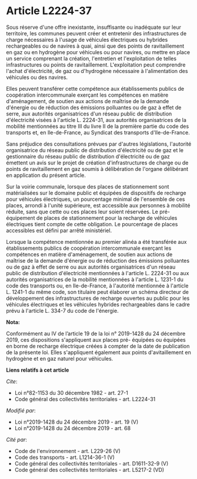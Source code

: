 # Article L2224-37

Sous réserve d'une offre inexistante, insuffisante ou inadéquate sur leur territoire, les communes peuvent créer et
entretenir des infrastructures de charge nécessaires à l'usage de véhicules électriques ou hybrides rechargeables ou de
navires à quai, ainsi que des points de ravitaillement en gaz ou en hydrogène pour véhicules ou pour navires, ou mettre en
place un service comprenant la création, l'entretien et l'exploitation de telles infrastructures ou points de ravitaillement.
L'exploitation peut comprendre l'achat d'électricité, de gaz ou d'hydrogène nécessaire à l'alimentation des véhicules ou des
navires.

Elles peuvent transférer cette compétence aux établissements publics de coopération intercommunale exerçant les compétences
en matière d'aménagement, de soutien aux actions de maîtrise de la demande d'énergie ou de réduction des émissions polluantes
ou de gaz à effet de serre, aux autorités organisatrices d'un réseau public de distribution d'électricité visées à l'article
L. 2224-31, aux autorités organisatrices de la mobilité mentionnées au titre III du livre II de la première partie du code
des transports et, en Ile-de-France, au Syndicat des transports d'Ile-de-France.

Sans préjudice des consultations prévues par d'autres législations, l'autorité organisatrice du réseau public de distribution
d'électricité ou de gaz et le gestionnaire du réseau public de distribution d'électricité ou de gaz émettent un avis sur le
projet de création d'infrastructures de charge ou de points de ravitaillement en gaz soumis à délibération de l'organe
délibérant en application du présent article.

Sur la voirie communale, lorsque des places de stationnement sont matérialisées sur le domaine public et équipées de
dispositifs de recharge pour véhicules électriques, un pourcentage minimal de l'ensemble de ces places, arrondi à l'unité
supérieure, est accessible aux personnes à mobilité réduite, sans que cette ou ces places leur soient réservées. Le pré-
équipement de places de stationnement pour la recharge de véhicules électriques tient compte de cette obligation. Le
pourcentage de places accessibles est défini par arrêté ministériel.

Lorsque la compétence mentionnée au premier alinéa a été transférée aux établissements publics de coopération intercommunale
exerçant les compétences en matière d'aménagement, de soutien aux actions de maîtrise de la demande d'énergie ou de réduction
des émissions polluantes ou de gaz à effet de serre ou aux autorités organisatrices d'un réseau public de distribution
d'électricité mentionnées à l'article L. 2224-31 ou aux autorités organisatrices de la mobilité mentionnées à l'article L.
1231-1 du code des transports ou, en Ile-de-France, à l'autorité mentionnée à l'article L. 1241-1 du même code, son titulaire
peut élaborer un schéma directeur de développement des infrastructures de recharge ouvertes au public pour les véhicules
électriques et les véhicules hybrides rechargeables dans le cadre prévu à l'article L. 334-7 du code de l'énergie.

**Nota:**

Conformément au IV de l’article 19 de la loi n° 2019-1428 du 24 décembre 2019, ces dispositions s'appliquent aux places pré-
équipées ou équipées en borne de recharge électrique créées à compter de la date de publication de la présente loi. Elles
s'appliquent également aux points d'avitaillement en hydrogène et en gaz naturel pour véhicules.

**Liens relatifs à cet article**

_Cite_:

  - Loi n°82-1153 du 30 décembre 1982 - art. 27-1
  - Code général des collectivités territoriales - art. L2224-31

_Modifié par_:

  - Loi n°2019-1428 du 24 décembre 2019 - art. 19 (V)
  - Loi n°2019-1428 du 24 décembre 2019 - art. 68

_Cité par_:

  - Code de l'environnement - art. L229-26 (V)
  - Code des transports - art. L1214-36-1 (V)
  - Code général des collectivités territoriales - art. D1611-32-9 (V)
  - Code général des collectivités territoriales - art. L5217-2 (VD)

